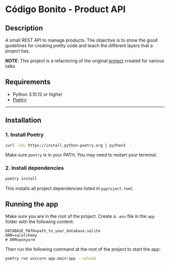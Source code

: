 # Código Bonito - Product API

## Description

A small REST API to manage products. The objective is to show the good guidelines for creating pretty code and teach the different layers that a project has.

**NOTE**: This project is a refactoring of the original [project](https://github.com/matiaslee/testing_talk) created for various talks

## Requirements

- Python 3.10.12 or higher
- [Poetry](https://python-poetry.org/docs/)

---

## Installation

### 1. Install Poetry

```bash
curl -sSL https://install.python-poetry.org | python3  -
```

Make sure `poetry` is in your PATH. You may need to restart your terminal.

### 2. Install dependencies

```bash
poetry install
```

This installs all project dependencies listed in `pyproject.toml`.

## Running the app

Make sure you are in the root of the project.
Create a `.env` file in the `app` folder with the following content:

```env
DATABASE_PATH=path_to_your_database.sqlite
ORM=sqlalchemy
# ORM=ponyorm
```

Then run the following command at the root of the project to start the app:

```bash
poetry run uvicorn app.main:app --reload
```
